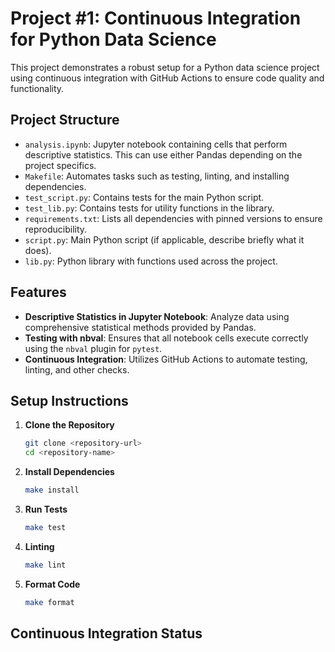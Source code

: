 # Project #1: Continuous Integration for Python Data Science

This project demonstrates a robust setup for a Python data science project using continuous integration with GitHub Actions to ensure code quality and functionality.

## Project Structure

- `analysis.ipynb`: Jupyter notebook containing cells that perform descriptive statistics. This can use either Pandas depending on the project specifics.
- `Makefile`: Automates tasks such as testing, linting, and installing dependencies.
- `test_script.py`: Contains tests for the main Python script.
- `test_lib.py`: Contains tests for utility functions in the library.
- `requirements.txt`: Lists all dependencies with pinned versions to ensure reproducibility.
- `script.py`: Main Python script (if applicable, describe briefly what it does).
- `lib.py`: Python library with functions used across the project.

## Features

- **Descriptive Statistics in Jupyter Notebook**: Analyze data using comprehensive statistical methods provided by Pandas.
- **Testing with nbval**: Ensures that all notebook cells execute correctly using the `nbval` plugin for `pytest`.
- **Continuous Integration**: Utilizes GitHub Actions to automate testing, linting, and other checks.

## Setup Instructions

1. **Clone the Repository**
   ```bash
   git clone <repository-url>
   cd <repository-name>

2. **Install Dependencies**
   ```bash
   make install
   
3. **Run Tests**
   ```bash
   make test

4. **Linting**
   ```bash
   make lint

5. **Format Code**
   ```bash
   make format


## Continuous Integration Status


